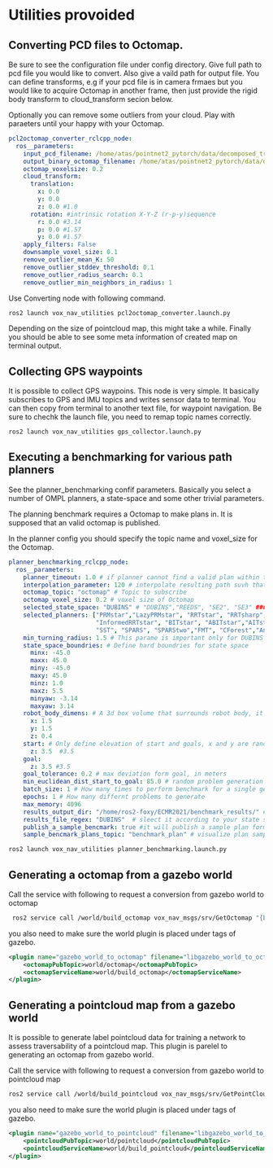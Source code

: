 # Utilities provoided

## Converting PCD files to Octomap.

Be sure to see the configuration file under config directory. 
Give full path to pcd file you would like to convert. Also give a vaild path for output file. 
You can define transforms, e.g if your pcd file is in camera frmaes but you would like to acquire 
Octomap in another frame, then just provide the rigid body transform to cloud_transform secion below.

Optionally you can remove some outliers from your cloud. Play with paraeters until your happy with your Octomap. 



```yaml
pcl2octomap_converter_rclcpp_node:
  ros__parameters:
    input_pcd_filename: /home/atas/pointnet2_pytorch/data/decomposed_traversability_cloud.pcd
    output_binary_octomap_filename: /home/atas/pointnet2_pytorch/data/decomposed_traversability_cloud.ot
    octomap_voxelsize: 0.2
    cloud_transform:
      translation:
        x: 0.0
        y: 0.0
        z: 0.0 #1.0
      rotation: #intrinsic rotation X-Y-Z (r-p-y)sequence
        r: 0.0 #3.14
        p: 0.0 #1.57
        y: 0.0 #1.57
    apply_filters: False    
    downsample_voxel_size: 0.1
    remove_outlier_mean_K: 50
    remove_outlier_stddev_threshold: 0.1
    remove_outlier_radius_search: 0.1
    remove_outlier_min_neighbors_in_radius: 1
```

Use Converting node with following command.

```bash
ros2 launch vox_nav_utilities pcl2octomap_converter.launch.py
 ```
Depending on the size of pointcloud map, this might take a while. Finally you should be able to see some meta information of created map on terminal output. 

## Collecting GPS waypoints

It is possible to collect GPS waypoins. This node is very simple. 
It basically subscribes to GPS and IMU topics and writes sensor data to terminal. 
You can then copy from terminal to another text file, for waypoint navigation. Be sure to chechk the launch file, you need to remap topic names correctly. 

```bash
ros2 launch vox_nav_utilities gps_collector.launch.py 
 ```

## Executing a benchmarking for various path planners

See the planner_benchmarking confif parameters. 
Basically you select a number of OMPL planners, a state-space and some other trivial parameters. 

The planning benchmark requires a Octomap to make plans in. It is supposed that an valid octomap is published. 

In the planner config you should specify the topic name and voxel_size for the Octomap. 

```yaml
planner_benchmarking_rclcpp_node:
  ros__parameters:
    planner_timeout: 1.0 # if planner cannot find a valid plan within this time, terminate the planning request
    interpolation_parameter: 120 # interpolate resulting path suvh that it has this amount of states
    octomap_topic: "octomap" # Topic to subscribe
    octomap_voxel_size: 0.2 # voxel size of Octomap
    selected_state_space: "DUBINS" # "DUBINS","REEDS", "SE2", "SE3" ### PS. Use DUBINS OR REEDS for Ackermann
    selected_planners: ["PRMstar","LazyPRMstar", "RRTstar", "RRTsharp", "RRTXstatic", 
                        "InformedRRTstar", "BITstar", "ABITstar","AITstar", "LBTRRT",
                        "SST", "SPARS", "SPARStwo","FMT", "CForest","AnytimePathShortening"] # This are all existing optimizing planners in OMPL
    min_turning_radius: 1.5 # This parame is important only for DUBINS and REEDS, it determines the radius of circle, select it accrding to your robot kinematics
    state_space_boundries: # Define hard boundries for state space
      minx: -45.0
      maxx: 45.0
      miny: -45.0
      maxy: 45.0
      minz: 1.0
      maxz: 5.5
      minyaw: -3.14
      maxyaw: 3.14
    robot_body_dimens: # A 3d box volume that surrounds robot body, it is used for collisison check
      x: 1.5
      y: 1.5
      z: 0.4
    start: # Only define elevation of start and goals, x and y are randomly generated in the node
      z: 3.5  #3.5
    goal:
      z: 3.5 #3.5
    goal_tolerance: 0.2 # max deviation form goal, in meters
    min_euclidean_dist_start_to_goal: 85.0 # random problem generation will generate start(x,y) and goal(x,y) with minimum of this distance inbetween
    batch_size: 1 # How many times to perform benchmark for a single geneated problem
    epochs: 1 # How many differnt problems to generate
    max_memory: 4096
    results_output_dir: "/home/ros2-foxy/ECMR2021/benchmark_results/" #give a valid directory so that we can dump results   
    results_file_regex: "DUBINS"  # sleect it according to your state space
    publish_a_sample_bencmark: true #it will publish a sample plan form each plan in RVIZ marker
    sample_bencmark_plans_topic: "benchmark_plan" # visualize plan samples with this topi in RVIZ
```

```bash
ros2 launch vox_nav_utilities planner_benchmarking.launch.py 
 ```

## Generating a octomap from a gazebo world

 Call the service with following to request a conversion from gazebo world to octomap
```bash
 ros2 service call /world/build_octomap vox_nav_msgs/srv/GetOctomap "{bounding_box_origin: {x: 0, y: 0, z: 10}, bounding_box_lengths: {x: 120, y: 60, z: 20}, leaf_size: 0.2, filename: /home/ros2-foxy/output_filename.bt}"
 ```
 you also need to make sure the world plugin is placed under <world> tags of gazebo.
```xml
<plugin name="gazebo_world_to_octomap" filename="libgazebo_world_to_octomap.so">
    <octomapPubTopic>world/octomap</octomapPubTopic>
    <octomapServiceName>world/build_octomap</octomapServiceName>
</plugin>
```

## Generating a pointcloud map from a gazebo world


It is possible to generate label pointcloud data for training a network to assess traversability of a pointcloud map. This plugin is parelel to 
generating an octomap from gazebo world.

Call the service with following to request a conversion from gazebo world to pointcloud map

```bash
ros2 service call /world/build_pointcloud vox_nav_msgs/srv/GetPointCloud "{bounding_box_origin: {x: 0, y: 0, z: 10}, bounding_box_lengths: {x: 120, y: 60, z: 20}, leaf_size: 0.2, filename: /home/ros2-foxy/output_filename.pcd}"
 ```
you also need to make sure the world plugin is placed under <world> tags of gazebo.

```xml
<plugin name="gazebo_world_to_pointcloud" filename="libgazebo_world_to_pointcloud.so">
    <pointcloudPubTopic>world/pointcloud</pointcloudPubTopic>
    <pointcloudServiceName>world/build_pointcloud</pointcloudServiceName>
</plugin>
```